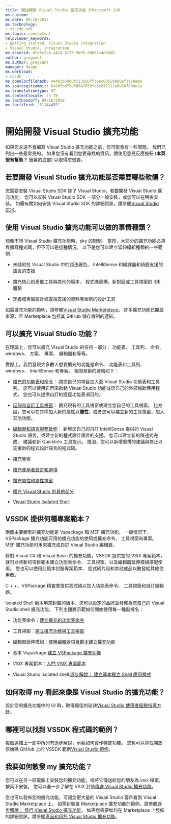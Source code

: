 ```yaml
---
title: 開始開發 Visual Studio 擴充功能 |Microsoft 文件
ms.custom: ''
ms.date: 09/18/2017
ms.technology:
- vs-ide-sdk
ms.topic: conceptual
helpviewer_keywords:
- getting started, Visual Studio integration
- Visual Studio, integration
ms.assetid: 8fe5e2ab-a424-4173-9d39-dd082c4d58d0
author: gregvanl
ms.author: gregvanl
manager: douge
ms.workload:
- vssdk
ms.openlocfilehash: 44403b5d60fc13666ffc6ec00558b80ef3a50ea9
ms.sourcegitcommit: 6a9d5bd75e50947659fd6c837111a6a547884e2a
ms.translationtype: MT
ms.contentlocale: zh-TW
ms.lasthandoff: 04/16/2018
ms.locfileid: "31144459"
---
```

# <a name="starting-to-develop-visual-studio-extensions"></a>開始開發 Visual Studio 擴充功能
如果您永遠不會編寫 Visual Studio 擴充功能之前，您可能會有一些問題。 我們已列出一些最常見的。 如果您沒有看到您要尋找的資訊，請使用意見反應按鈕 (**本頁很有幫助？** 螢幕的底部) 以取得您想要。  
  
## <a name="what-software-do-i-need-to-develop-visual-studio-extensions"></a>若要開發 Visual Studio 擴充功能是否需要哪些軟體？  
 您需要安裝 Visual Studio SDK 除了 Visual Studio，若要開發 Visual Studio 擴充功能。 您可以安裝 Visual Studio SDK 一部分一般安裝，或您可以在稍後安裝。 如需有關如何安裝 Visual Studio SDK 的詳細資訊，請參閱[Visual Studio SDK](../extensibility/visual-studio-sdk.md)。  
  
## <a name="what-kinds-of-things-can-i-do-with-visual-studio-extensions"></a>使用 Visual Studio 擴充功能可以做的事情種類？  
 想像不同 Visual Studio 擴充功能時，sky 的限制。 當然，大部分的擴充功能必須與撰寫程式碼，但不可以是這種情況。 以下是您可以建立延伸模組種類的一些範例：  
  
-   未隨附在 Visual Studio 中的語法著色、 IntelliSense 和編譯器和偵錯支援的語言的支援  
  
-   擴充核心的產能工具與其他的範本、 程式碼重構，新對話或工具視窗的 IDE 體驗  
  
-   定義域專屬設計或雲端支援的資料等案例的設計工具  
  
 如需擴充功能的範例，請參閱[Visual Studio Marketplace](https://marketplace.visualstudio.com/vs)。 許多擴充功能已開啟來源，且 Marketplace 包括其 GitHub 儲存機制的連結。 
  
## <a name="which-visual-studio-features-can-i-extend"></a>可以擴充 Visual Studio 功能？  
 在理論上，您可以擴充 Visual Studio 的任何一部分： 功能表、 工具列、 命令、 windows、 方案、 專案、 編輯器和等等。  
  
 實際上，我們發現大多數人想要擴充的功能是命令、 功能表和工具列、 windows、 IntelliSense 和專案。 相關章節的連結如下：  
  
-   [擴充的功能表和命令](../extensibility/extending-menus-and-commands.md)： 將您自己的項目加入至 Visual Studio 功能表和工具列。 您可以使用它們來啟動 Visual Studio 功能或您自己的外部協助應用程式。 您也可以提供自訂的捷徑功能表項目的。  
  
-   [延伸和自訂工具視窗](../extensibility/extending-and-customizing-tool-windows.md)： 擴充現有的工具視窗或建立您自己的工具視窗。 比方說，您可以在其中加入新的屬性以**屬性**，或者您可以建立新的工具視窗，加入其他功能。  
  
-   [編輯器和語言服務延伸](../extensibility/editor-and-language-service-extensions.md)： 新增您自己的自訂 IntelliSense 提供的 Visual Studio 語言，或建立新的程式設計語言的支援。 您可以建立新的陳述式完成、 建議和新 QuickInfo 工具提示。 燈泡，您可以新增重構的建議與修正以支援新的程式設計語言的程式碼。  
  
-   [擴充專案](../extensibility/extending-projects.md)  
  
-   [擴充使用者設定和選項](../extensibility/extending-user-settings-and-options.md)  
  
-   [擴充屬性和屬性視窗](../extensibility/extending-properties-and-the-property-window.md)  
  
-   [擴充 Visual Studio 的其他部分](../extensibility/extending-other-parts-of-visual-studio.md)  
  
-   [Visual Studio Isolated Shell](../extensibility/visual-studio-isolated-shell.md)  
  
##  <a name="BKMK_ProjectTemplate"></a> VSSDK 提供何種專案範本？  
 兩個主要類型的擴充功能是 Vspackage 和 MEF 擴充功能。 一般情況下，VSPackage 擴充功能可用的擴充功能的使用或擴充命令、 工具視窗和專案。 MEF 擴充功能可用來擴充或自訂 Visual Studio 編輯器。  
  
 針對 Visual C# 和 Visual Basic 的擴充功能，VSSDK 提供空的 VSIX 專案範本，就可以將新的項目範本建立功能表命令、 工具視窗，以及編輯器延伸模組搭配使用。 您也可以使用此範本封裝專案範本、 程式碼片段和其他成品以散發給其他使用者。  
  
 C + +，VSPackage 精靈會提供程式碼以加入功能表命令、 工具視窗和自訂編輯器。  
  
 Isolated Shell 範本用來封裝的版本，您可以設定的品牌並發佈為您自己的 Visual Studio shell 擴充功能。 下列主題將示範如何開始使用每一種副檔名：  
  
-   功能表命令：[建立擴充的功能表命令](../extensibility/creating-an-extension-with-a-menu-command.md)  
  
-   工具視窗：[建立擴充功能與工具視窗](../extensibility/creating-an-extension-with-a-tool-window.md)  
  
-   編輯器延伸模組：[使用編輯器項目範本建立擴充功能](../extensibility/creating-an-extension-with-an-editor-item-template.md)  
  
-   基本 Vspackage:[建立 VSPackage 擴充功能](../extensibility/creating-an-extension-with-a-vspackage.md)  
  
-   VSIX 專案範本：[入門 VSIX 專案範本](../extensibility/getting-started-with-the-vsix-project-template.md)  
  
-   Visual Studio isolated shell:[逐步解說： 建立基本獨立 Shell 應用程式](../extensibility/walkthrough-creating-a-basic-isolated-shell-application.md)  
  
## <a name="how-do-i-get-my-extension-to-look-like-visual-studio"></a>如何取得 my 看起來像是 Visual Studio 的擴充功能？  
 設計您的擴充功能中的 UI 時，取得絕佳的祕訣[Visual Studio 使用者經驗指導方針](../extensibility/ux-guidelines/visual-studio-user-experience-guidelines.md)。  
  
## <a name="where-can-i-find-examples-of-vssdk-code"></a>哪裡可以找到 VSSDK 程式碼的範例？  
 每個連結上一節中所列有逐步解說，示範如何實作特定功能。 您也可以尋找開放原始碼 GitHub 上的 VSSDK 範例[Visual Studio 範例](https://github.com/Microsoft/VSSDK-Extensibility-Samples)。  
  
## <a name="how-can-i-distribute-my-extension"></a>我要如何散發 my 擴充功能？  
 您可以在另一部電腦上安裝您的擴充功能，或將它傳送給您的朋友為.vsix 檔案，按兩下安裝。 您可以進一步了解在 VSIX 封裝[傳送 Visual Studio 擴充功能](../extensibility/shipping-visual-studio-extensions.md)。  
  
 您也可以發佈您的擴充功能，可讓您更大量的 Visual Studio 客戶看到 Visual Studio Marketplace 上。 如需封裝至 Marketplace 擴充功能的範例，請參閱[逐步解說： 發行 Visual Studio 擴充功能](../extensibility/walkthrough-publishing-a-visual-studio-extension.md)。 如需您需要如何在 Marketplace 上發佈的詳細資訊，請參閱[產品和用於 Visual Studio 擴充功能](/vsts/integrate/ide/extensions/overview)。
